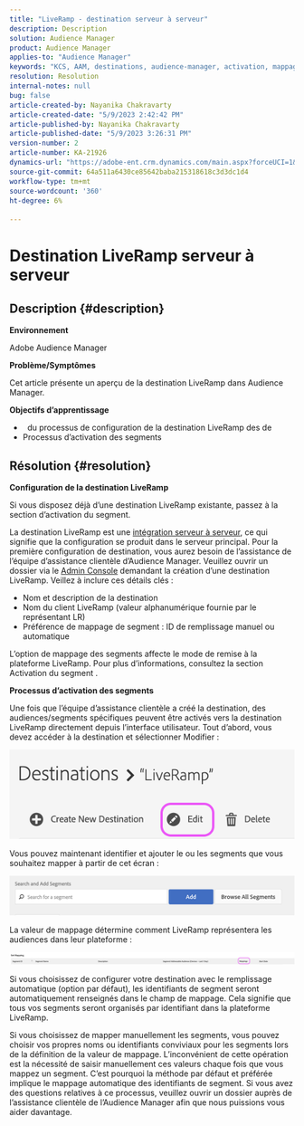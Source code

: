 ```yaml
---
title: "LiveRamp - destination serveur à serveur"
description: Description
solution: Audience Manager
product: Audience Manager
applies-to: "Audience Manager"
keywords: "KCS, AAM, destinations, audience-manager, activation, mappages, S2S, serveur à serveur"
resolution: Resolution
internal-notes: null
bug: false
article-created-by: Nayanika Chakravarty
article-created-date: "5/9/2023 2:42:42 PM"
article-published-by: Nayanika Chakravarty
article-published-date: "5/9/2023 3:26:31 PM"
version-number: 2
article-number: KA-21926
dynamics-url: "https://adobe-ent.crm.dynamics.com/main.aspx?forceUCI=1&pagetype=entityrecord&etn=knowledgearticle&id=7fbcbbbc-77ee-ed11-8849-6045bd006079"
source-git-commit: 64a511a6430ce85642baba215318618c3d3dc1d4
workflow-type: tm+mt
source-wordcount: '360'
ht-degree: 6%

---
```


# Destination LiveRamp serveur à serveur

## Description {#description}


<b>Environnement</b>

Adobe Audience Manager

<b>Problème/Symptômes</b>

Cet article présente un aperçu de la destination LiveRamp dans Audience Manager.

<b>Objectifs d’apprentissage</b>

- &#x200B; &#x200B;  du processus de configuration de la destination LiveRamp des  de 
- Processus d’activation des segments



## Résolution {#resolution}


<b>Configuration de la destination LiveRamp</b>

Si vous disposez déjà d’une destination LiveRamp existante, passez à la section d’activation du segment. 

La destination LiveRamp est une [intégration serveur à serveur](https://experienceleague.adobe.com/docs/audience-manager/user-guide/features/destinations/device-based/device-based-destinations-list.html?lang=fr), ce qui signifie que la configuration se produit dans le serveur principal. Pour la première configuration de destination, vous aurez besoin de l’assistance de l’équipe d’assistance clientèle d’Audience Manager. Veuillez ouvrir un dossier via le [Admin Console](https://adminconsole.adobe.com/) demandant la création d’une destination LiveRamp. Veillez à inclure ces détails clés :

- Nom et description de la destination
- Nom du client LiveRamp (valeur alphanumérique fournie par le représentant LR)
- Préférence de mappage de segment : ID de remplissage manuel ou automatique


L’option de mappage des segments affecte le mode de remise à la plateforme LiveRamp. Pour plus d’informations, consultez la section Activation du segment .



<b>Processus d’activation des segments</b>

Une fois que l’équipe d’assistance clientèle a créé la destination, des audiences/segments spécifiques peuvent être activés vers la destination LiveRamp directement depuis l’interface utilisateur. Tout d’abord, vous devez accéder à la destination et sélectionner Modifier :

![](assets/bd9e9cba-89e3-ed11-a7c7-6045bd0065b6.png)



Vous pouvez maintenant identifier et ajouter le ou les segments que vous souhaitez mapper à partir de cet écran :

![](assets/d96041d3-89e3-ed11-a7c7-6045bd0065b6.png)

La valeur de mappage détermine comment LiveRamp représentera les audiences dans leur plateforme : 

![](assets/75158bf1-89e3-ed11-a7c7-6045bd0065b6.png)

Si vous choisissez de configurer votre destination avec le remplissage automatique (option par défaut), les identifiants de segment seront automatiquement renseignés dans le champ de mappage. Cela signifie que tous vos segments seront organisés par identifiant dans la plateforme LiveRamp.

Si vous choisissez de mapper manuellement les segments, vous pouvez choisir vos propres noms ou identifiants conviviaux pour les segments lors de la définition de la valeur de mappage. L’inconvénient de cette opération est la nécessité de saisir manuellement ces valeurs chaque fois que vous mappez un segment. C’est pourquoi la méthode par défaut et préférée implique le mappage automatique des identifiants de segment. Si vous avez des questions relatives à ce processus, veuillez ouvrir un dossier auprès de l’assistance clientèle de l’Audience Manager afin que nous puissions vous aider davantage.
